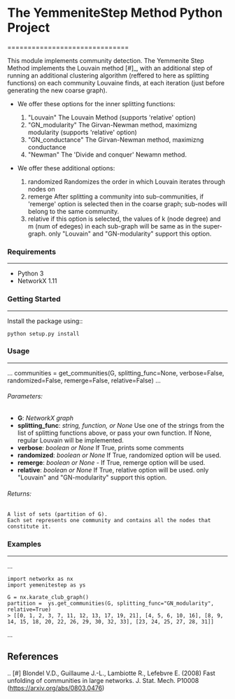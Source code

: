 
# The YemmeniteStep Method Python Project
==============================

This module implements community detection.
The Yemmenite Step Method implements the Louvain method [#]_, with an additional step of running an additional clustering algorithm (reffered to here as splitting functions) on each community Louvaine finds, at each iteration (just before generating the new coarse graph).

* We offer these options for the inner splitting functions:
    1. "Louvain"
        The Louvain Method (supports 'relative' option)
    2. "GN_modularity"
        The Girvan-Newman method, maximizng modularity (supports 'relative' option)
    3. "GN_conductance" 
        The Girvan-Newman method, maximizng conductance
    4. "Newman"
        The 'Divide and conquer' Newamn method.
    
* We offer these additional options:
    1. randomized
        Randomizes the order in which Louvain iterates through nodes on
    2. remerge
        After splitting a community into sub-communities, if 'remerge' option is selected
        then in the coarse graph; sub-nodes will belong to the same community.
    3. relative
        if this option is selected, the values of k (node degree) and m (num of edeges) in each
        sub-graph will be same as in the super-graph.
        only "Louvain" and "GN-modularity" support this option.

### Requirements
------------

* Python 3
* NetworkX 1.11


### Getting Started
-----
Install the package using::

    python setup.py install

### Usage
-----
...
communities = get_communities(G, splitting_func=None, verbose=False, randomized=False, remerge=False, relative=False)
...

###### Parameters:
* **G**: *NetworkX graph*
* **splitting_func**: *string, function, or None*
    Use one of the strings from the list of splitting functions above,
    or pass your own function. If None, regular Louvain will be implemented.
* **verbose**: *boolean or None*
    If True, prints some comments
* **randomized**: *boolean or None*
    If True, randomized option will be used.
* **remerge**: *boolean or None* -
    If True, remerge option will be used.
* **relative**: *boolean or None*
    If True, relative option will be used.
    only "Louvain" and "GN-modularity" support this option.

###### Returns:
    A list of sets (partition of G). 
    Each set represents one community and contains all the nodes that constitute it.

### Examples
-----
...

    import networkx as nx
    import yemenitestep as ys

    G = nx.karate_club_graph()
    partition =  ys.get_communities(G, splitting_func="GN_modularity", relative=True)
    > [[0, 1, 2, 3, 7, 11, 12, 13, 17, 19, 21], [4, 5, 6, 10, 16], [8, 9, 14, 15, 18, 20, 22, 26, 29, 30, 32, 33], [23, 24, 25, 27, 28, 31]]

...

References
----------

.. [#] Blondel V.D., Guillaume J.-L., Lambiotte R., Lefebvre E. (2008) Fast
   unfolding of communities in large networks. J. Stat. Mech. P10008
   (https://arxiv.org/abs/0803.0476)
